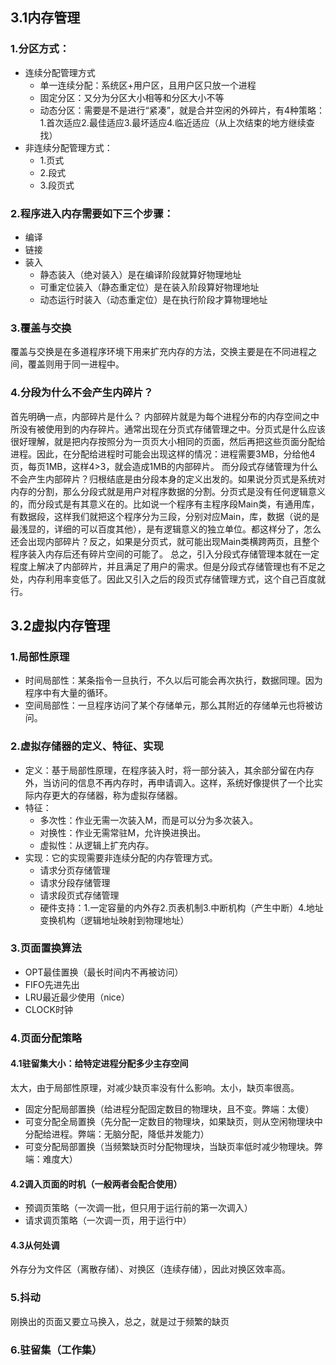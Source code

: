 ## 3.1内存管理
### 1.分区方式：
+ 连续分配管理方式
  + 单一连续分配：系统区+用户区，且用户区只放一个进程
  + 固定分区：又分为分区大小相等和分区大小不等
  + 动态分区：需要是不是进行“紧凑”，就是合并空闲的外碎片，有4种策略：1.首次适应2.最佳适应3.最坏适应4.临近适应（从上次结束的地方继续查找）
+ 非连续分配管理方式：
  + 1.页式
  + 2.段式
  + 3.段页式

### 2.程序进入内存需要如下三个步骤：
+ 编译
+ 链接
+ 装入
  + 静态装入（绝对装入）是在编译阶段就算好物理地址
  + 可重定位装入（静态重定位）是在装入阶段算好物理地址
  + 动态运行时装入（动态重定位）是在执行阶段才算物理地址

### 3.覆盖与交换
覆盖与交换是在多道程序环境下用来扩充内存的方法，交换主要是在不同进程之间，覆盖则用于同一进程中。

### 4.分段为什么不会产生内碎片？
首先明确一点，内部碎片是什么？
内部碎片就是为每个进程分布的内存空间之中所没有被使用到的内存碎片。通常出现在分页式存储管理之中。分页式是什么应该很好理解，就是把内存按照分为一页页大小相同的页面，然后再把这些页面分配给进程。因此，在分配给进程时可能会出现这样的情况：进程需要3MB，分给他4页，每页1MB，这样4>3，就会造成1MB的内部碎片。
而分段式存储管理为什么不会产生内部碎片？归根结底是由分段本身的定义出发的。如果说分页式是系统对内存的分割，那么分段式就是用户对程序数据的分割。分页式是没有任何逻辑意义的，而分段式是有其意义在的。比如说一个程序有主程序段Main类，有通用库，有数据段，这样我们就把这个程序分为三段，分别对应Main，库，数据（说的是最浅显的，详细的可以百度其他），是有逻辑意义的独立单位。都这样分了，怎么还会出现内部碎片？反之，如果是分页式，就可能出现Main类横跨两页，且整个程序装入内存后还有碎片空间的可能了。
总之，引入分段式存储管理本就在一定程度上解决了内部碎片，并且满足了用户的需求。但是分段式存储管理也有不足之处，内存利用率变低了。因此又引入之后的段页式存储管理方式，这个自己百度就行。

## 3.2虚拟内存管理
### 1.局部性原理
+ 时间局部性：某条指令一旦执行，不久以后可能会再次执行，数据同理。因为程序中有大量的循环。
+ 空间局部性：一旦程序访问了某个存储单元，那么其附近的存储单元也将被访问。
### 2.虚拟存储器的定义、特征、实现
+ 定义：基于局部性原理，在程序装入时，将一部分装入，其余部分留在内存外，当访问的信息不再内存时，再申请调入。这样，系统好像提供了一个比实际内存更大的存储器，称为虚拟存储器。
+ 特征：
  + 多次性：作业无需一次装入M，而是可以分为多次装入。
  + 对换性：作业无需常驻M，允许换进换出。
  + 虚拟性：从逻辑上扩充内存。
+ 实现：它的实现需要非连续分配的内存管理方式。
  + 请求分页存储管理
  + 请求分段存储管理
  + 请求段页式存储管理
  + 硬件支持：1.一定容量的内外存2.页表机制3.中断机构（产生中断）4.地址变换机构（逻辑地址映射到物理地址）
### 3.页面置换算法
+ OPT最佳置换（最长时间内不再被访问）
+ FIFO先进先出
+ LRU最近最少使用（nice）
+ CLOCK时钟
### 4.页面分配策略
#### 4.1驻留集大小：给特定进程分配多少主存空间
太大，由于局部性原理，对减少缺页率没有什么影响。太小，缺页率很高。
+ 固定分配局部置换（给进程分配固定数目的物理块，且不变。弊端：太傻）
+ 可变分配全局置换（先分配一定数目的物理块，如果缺页，则从空闲物理块中分配给进程。弊端：无脑分配，降低并发能力）
+ 可变分配局部置换（当频繁缺页时分配物理块，当缺页率低时减少物理块。弊端：难度大）
#### 4.2调入页面的时机（一般两者会配合使用）
+ 预调页策略（一次调一批，但只用于运行前的第一次调入）
+ 请求调页策略（一次调一页，用于运行中）
#### 4.3从何处调
外存分为文件区（离散存储）、对换区（连续存储），因此对换区效率高。
### 5.抖动
刚换出的页面又要立马换入，总之，就是过于频繁的缺页
### 6.驻留集（工作集）